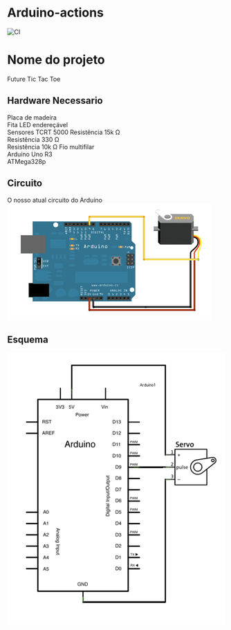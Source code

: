 # Arduino-actions
![CI](https://github.com/merc-epro/Arduino-actions/workflows/CI/badge.svg)

# Nome do projeto

Future Tic Tac Toe 

## Hardware Necessario

Placa de madeira              
Fita LED endereçável            
Sensores TCRT 5000
Resistência 15k Ω                       
Resistência 330 Ω                  
Resistência 10k Ω 
Fio multifilar                     
Arduíno Uno R3                      
ATMega328p

## Circuito

O nosso atual circuito do Arduíno
 ![](doc/circuito.png)




## Esquema

![](doc/esquema.png)

